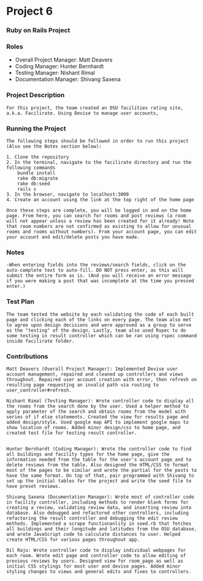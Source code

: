 # Project 6
### Ruby on Rails Project

### Roles
* Overall Project Manager: Matt Deavers
* Coding Manager: Hunter Bernhardt
* Testing Manager: Nishant Rimal
* Documentation Manager: Shivang Saxena

### Project Description
    For this project, the team created an OSU facilities rating site, a.k.a. Facilirate. Using Devise to manage user accounts,  

### Running the Project

    The following steps should be followed in order to run this project (Also see the Notes section below):

    1. Clone the repository
    2. In the terminal, navigate to the facilirate directory and run the following commands
        bundle install
        rake db:migrate
        rake db:seed
        rails s
    3. In the browser, navigate to localhost:3000
    4. Create an account using the link at the top right of the home page

    Once these steps are complete, you will be logged in and on the home page. From here, you can search for rooms and post reviews (a room will not appear unless a review has been created for it already! Note that room numbers are not confirmed as existing to allow for unusual rooms and rooms without numbers). From your account page, you can edit your account and edit/delete posts you have made.

### Notes
    -When entering fields into the reviews/search fields, click on the auto-complete text to auto-fill. DO NOT press enter, as this will submit the entire form as is. (And you will receive an error message if you were making a post that was incomplete at the time you pressed enter.)


### Test Plan

    The team tested the website by each validating the code of each built page and clicking each of the links on every page. The team also met to agree upon design decisions and were approved as a group to serve as the "testing" of the design. Lastly, team also used Rspec to do some testing in result controller which can be ran using rspec command inside facilirate folder.

### Contributions

    Matt Deavers (Overall Project Manager): Implemented Devise user account management, repaired and cleaned up controllers and views throughout. Repaired user account creation with error, then refresh on resulting page requesting an invalid path via routing to user_controller#refresh.

    Nishant Rimal (Testing Manager): Wrote controller code to display all the rooms from the search done by the user. Used a helper method to apply parameter of the search and obtain rooms from the model with series of if else statements. Created the view for results page and added design/style. Used google map API to implement google maps to show location of rooms. Added minor design/css to home page, and created test file for testing result controller.


    Hunter Bernhardt (Coding Manager): Wrote the controller code to find all buildings and facility types for the home page, give the information needed from the table for the user's account page and to delete reviews from the table. Also designed the HTML/CSS to format most of the pages to be similar and wrote the partial for the posts to have the same format. On top of that, pair programmed with Shivang to set up the initial tables for the project and write the seed file to have preset reviews.

    Shivang Saxena (Documentation Manager): Wrote most of controller code in facility controller, including methods to render blank forms for creating a review, validating review data, and inserting review into database. Also debugged and refactored other controllers, including refactoring the result controller and debugging the edit review methods. Implemented a scrape functionanlity in seed.rb that fetches all buildings and their longitude and latitudes from the OSU database, and wrote JavaScript code to calculate distances to user. Helped create HTML/CSS for various pages throughout app.

    Dil Raju: Wrote controller code to display individual webpages for each room. Wrote edit page and controller code to allow editing of previous reviews by users. Designed view for room_page as well as initial CSS stylings for most user and devise pages. Added minor styling changes to views and general edits and fixes to controllers.
